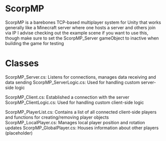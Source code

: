 # ScorpMP
ScorpMP is a barebones TCP-based multiplayer system for Unity that works generally like a Minecraft server where one hosts a server and others join via IP
I advise checking out the example scene if you want to use this, though make sure to set the ScorpMP_Server gameObject to inactive when building the game for testing

# Classes
ScorpMP_Server.cs: Listens for connections, manages data receiving and data sending
ScorpMP_ServerLogic.cs: Used for handling custom server-side logic

ScorpMP_Client.cs: Established a connection with the server
ScorpMP_ClientLogic.cs: Used for handling custom client-side logic

ScorpMP_PlayerList.cs: Contains a list of all connected client-side players and functions for creating/removing player objects
ScorpMP_LocalPlayer.cs: Manages local player position and rotation updates
ScorpMP_GlobalPlayer.cs: Houses information about other players (placeholder)
